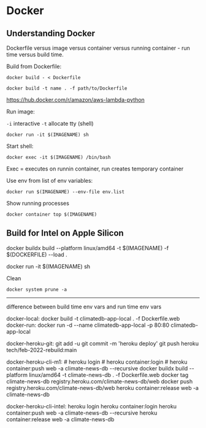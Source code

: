 # Docker

## Understanding Docker

Dockerfile versus image versus container versus running container - run time versus build time.

Build from Dockerfile:

```
docker build - < Dockerfile

docker build -t name . -f path/to/Dockerfile
```
https://hub.docker.com/r/amazon/aws-lambda-python

Run image:

`-i` interactive
`-t` allocate tty (shell)

```
docker run -it $(IMAGENAME) sh
```

Start shell:

```
docker exec -it $(IMAGENAME) /bin/bash
```

Exec = executes on runnin container, run creates temporary container

Use env from list of env variables:

```
docker run $(IMAGENAME) --env-file env.list
```

Show running processes

```
docker container top $(IMAGENAME)

```

## Build for Intel on Apple Silicon

docker buildx build --platform linux/amd64 -t $(IMAGENAME) -f $(DOCKERFILE) --load .

docker run -it $(IMAGENAME) sh

Clean

```
docker system prune -a
```

---

difference between build time env vars and run time env vars

docker-local:
	docker build -t climatedb-app-local . -f Dockerfile.web
docker-run:
	docker run -d --name climatedb-app-local -p 80:80 climatedb-app-local

docker-heroku-git:
	git add -u
	git commit -m 'heroku deploy'
	git push heroku tech/feb-2022-rebuild:main

docker-heroku-cli-m1:
	# heroku login
	# heroku container:login
	# heroku container:push web -a climate-news-db --recursive
	docker buildx build --platform linux/amd64 -t climate-news-db . -f Dockerfile.web
	docker tag climate-news-db registry.heroku.com/climate-news-db/web
	docker push registry.heroku.com/climate-news-db/web
	heroku container:release web -a climate-news-db

docker-heroku-cli-intel:
	heroku login
	heroku container:login
	heroku container:push web -a climate-news-db --recursive
	heroku container:release web -a climate-news-db

